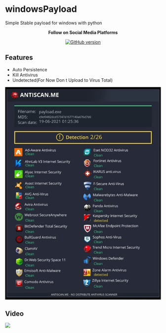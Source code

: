 # windowsPayload
Simple Stable payload for windows with python 

<p align="center">
  <b> Follow on Social Media Platforms </b>
</p>


<p align="center">
<p align="center">
<a href="https://www.facebook.com/achihemek.achihemek/"><img title="GitHub version" src="https://img.shields.io/badge/-Facebook-blue" ></a> 
</p>

## Features
* Auto Persistence
* Kill Antivirus
* Undetected(For Now Don t Upload to Virus Total)


![](Detection.jpg)


<h2>Video</h2>
<a href="https://www.youtube.com/watch?v=OuezjBwoFAA"><img src="https://www.upload.ee/image/13243510/Screenshot_from_2021-06-17_14-59-40.png" style="max-width:100%;"></a>
